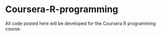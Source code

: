 # Coursera-R-programming

All code posted here will be developed for the Coursera R programming course. 
